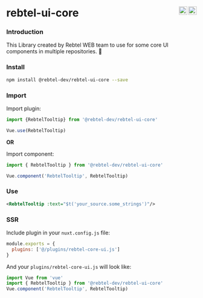 # rebtel-ui-core <img align="right" alt="Rebtel" width="22px" src="https://play-lh.googleusercontent.com/NDI9Gx2s4zcjuAMjJ_NNHM2XGdtNUJ-uzFDa-7vXE1OF_tsmfykxd_NNI1CBsW42pw" /> <img align="right" width="22" src="https://vuejs.org/images/logo.png" alt="Vue logo">
  <h3>Introduction</h3>
  
  This Library created by Rebtel WEB team to use for some core UI components in multiple repositories. 👋 
  </br>
### Install

```bash
npm install @rebtel-dev/rebtel-ui-core --save
```

### Import

Import plugin:

```javascript
import {RebtelTooltip} from '@rebtel-dev/rebtel-ui-core'

Vue.use(RebtelTooltip)
```
**OR**

Import component:

```javascript
import { RebtelTooltip } from '@rebtel-dev/rebtel-ui-core'

Vue.component('RebtelTooltip', RebtelTooltip)
```
### Use

```xml
<RebtelTooltip :text="$t('your_source.some_strings')"/>

```
### SSR

Include plugin in your `nuxt.config.js` file:

```javascript
module.exports = {
  plugins: ['@/plugins/rebtel-core-ui.js']
}
```

And your `plugins/rebtel-core-ui.js` will look like:

```javascript
import Vue from 'vue'
import { RebtelTooltip } from '@rebtel-dev/rebtel-ui-core'
Vue.component('RebtelTooltip', RebtelTooltip)
```
#


